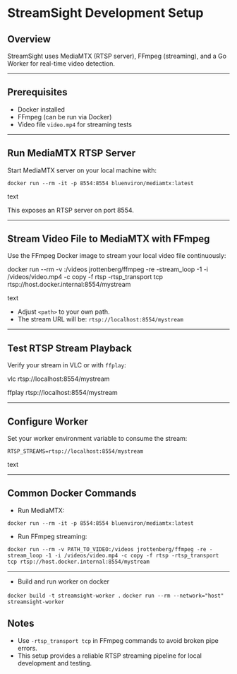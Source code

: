 # StreamSight Development Setup

## Overview
StreamSight uses MediaMTX (RTSP server), FFmpeg (streaming), and a Go Worker for real-time video detection.

---

## Prerequisites
- Docker installed
- FFmpeg (can be run via Docker)
- Video file `video.mp4` for streaming tests

---

## Run MediaMTX RTSP Server

Start MediaMTX server on your local machine with:

```docker run --rm -it -p 8554:8554 bluenviron/mediamtx:latest```

text

This exposes an RTSP server on port 8554.

---

## Stream Video File to MediaMTX with FFmpeg

Use the FFmpeg Docker image to stream your local video file continuously:

docker run --rm -v <path>:/videos jrottenberg/ffmpeg
-re -stream_loop -1 -i /videos/video.mp4 -c copy -f rtsp -rtsp_transport tcp rtsp://host.docker.internal:8554/mystream

text

- Adjust `<path>` to your own path.
- The stream URL will be: `rtsp://localhost:8554/mystream`

---

## Test RTSP Stream Playback

Verify your stream in VLC or with `ffplay`:

vlc rtsp://localhost:8554/mystream

ffplay rtsp://localhost:8554/mystream

---

## Configure Worker

Set your worker environment variable to consume the stream:

```RTSP_STREAMS=rtsp://localhost:8554/mystream```

text

---

## Common Docker Commands

- Run MediaMTX:

```docker run --rm -it -p 8554:8554 bluenviron/mediamtx:latest```

- Run FFmpeg streaming:

```docker run --rm -v PATH_TO_VIDEO:/videos jrottenberg/ffmpeg -re -stream_loop -1 -i /videos/video.mp4 -c copy -f rtsp -rtsp_transport tcp rtsp://host.docker.internal:8554/mystream```

---

- Build and run worker on docker

```docker build -t streamsight-worker .```
```docker run --rm --network="host" streamsight-worker```

## Notes

- Use `-rtsp_transport tcp` in FFmpeg commands to avoid broken pipe errors.
- This setup provides a reliable RTSP streaming pipeline for local development and testing.
